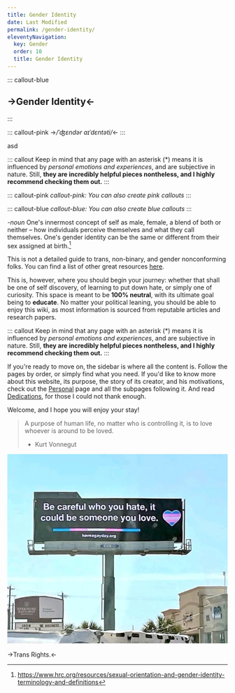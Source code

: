 ```yaml
---
title: Gender Identity
date: Last Modified 
permalink: /gender-identity/
eleventyNavigation:
  key: Gender 
  order: 10
  title: Gender Identity
---
```


::: callout-blue
## ->Gender Identity<-
:::

::: callout-pink 
->*/ˈʤɛndər aɪˈdɛntəti/*<-
:::

asd

::: callout
Keep in mind that any page with an asterisk (\*) means it is influenced by *personal emotions and experiences*, and are subjective in nature. Still, **they are incredibly helpful pieces nontheless, and I highly recommend checking them out.**
:::

::: callout-pink 
*callout-pink: You can also create pink callouts*
:::

::: callout-blue
*callout-blue: You can also create blue callouts*
:::



*-noun*
One's innermost concept of self as male, female, a blend of both or neither – how individuals perceive themselves and what they call themselves. One's gender identity can be the same or different from their sex assigned at birth.[^1]







This is not a detailed guide to trans, non-binary, and gender nonconforming folks. You can find a list of other great resources [here](temp).

This is, however, where you should begin your journey: whether that shall be one of self discovery, of learning to put down hate, or simply one of curiosity. This space is meant to be **100% neutral**, with its ultimate goal being to **educate**. No matter your political leaning, you should be able to enjoy this wiki, as most information is sourced from reputable articles and research papers.

::: callout 
Keep in mind that any page with an asterisk (\*) means it is influenced by *personal emotions and experiences*, and are subjective in nature. Still, **they are incredibly helpful pieces nontheless, and I highly recommend checking them out.**
:::

If you're ready to move on, the sidebar is where all the content is. Follow the pages by order, or simply find what you need. If you'd like to know more about this website, its purpose, the story of its creator, and his motivations, check out the [Personal](/personal) page and all the subpages following it. And read [Dedications](/personal/dedications), for those I could not thank enough.

Welcome, and I hope you will enjoy your stay!

> A purpose of human life, no matter who is controlling it, is to love whoever is around to be loved. 
> - Kurt Vonnegut


![Trans Rights](/content/images/transrights.png)

->Trans Rights.<-

[^1]: https://www.hrc.org/resources/sexual-orientation-and-gender-identity-terminology-and-definitions






